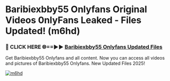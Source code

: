 # Baribiexbby55 Onlyfans Original Videos 0nlyFans Leaked - Files Updated! (m6hd)

<h3>🔴 CLICK HERE 🌐==►► <a href="https://tinyurl.com/2m67pmp6" rel="nofollow">Baribiexbby55 Onlyfans Updated Files</a></h3>

Get Baribiexbby55 Onlyfans and all content. Now you can access all videos and pictures of Baribiexbby55 Onlyfans. New Updated Files 2025!

[![m6hd](https://i.imgur.com/H4QAA4z.gif)](https://tinyurl.com/2m67pmp6)